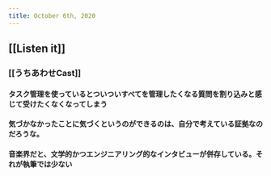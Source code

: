 ```yaml
---
title: October 6th, 2020
---
```


## [[Listen it]]
### [[うちあわせCast]]
#### タスク管理を使っているとついついすべてを管理したくなる質問を割り込みと感じて受けたくなくなってしまう

#### 気づかなかったことに気づくというのができるのは、自分で考えている証拠なのだろうな。

#### 音楽界だと、文学的かつエンジニアリング的なインタビューが併存している。それが執筆では少ない


